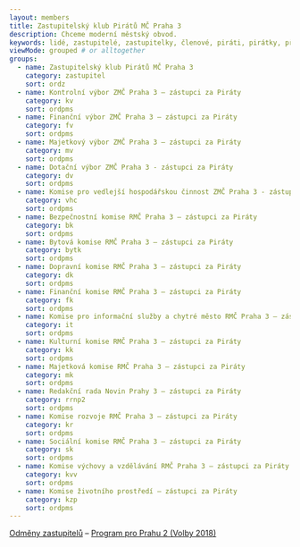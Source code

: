 ```yaml
--- 
layout: members
title: Zastupitelský klub Pirátů MČ Praha 3
description: Chceme moderní městský obvod.
keywords: lidé, zastupitelé, zastupitelky, členové, piráti, pirátky, příznivci
viewMode: grouped # or alltogether
groups:
  - name: Zastupitelský klub Pirátů MČ Praha 3
    category: zastupitel
    sort: ordz
  - name: Kontrolní výbor ZMČ Praha 3 – zástupci za Piráty
    category: kv
    sort: ordpms
  - name: Finanční výbor ZMČ Praha 3 – zástupci za Piráty
    category: fv
    sort: ordpms 
  - name: Majetkový výbor ZMČ Praha 3 – zástupci za Piráty
    category: mv
    sort: ordpms
  - name: Dotační výbor ZMČ Praha 3 - zástupci za Piráty
    category: dv
    sort: ordpms
  - name: Komise pro vedlejší hospodářskou činnost ZMČ Praha 3 - zástupci za Piráty
    category: vhc
    sort: ordpms
  - name: Bezpečnostní komise RMČ Praha 3 – zástupci za Piráty
    category: bk
    sort: ordpms
  - name: Bytová komise RMČ Praha 3 – zástupci za Piráty
    category: bytk
    sort: ordpms
  - name: Dopravní komise RMČ Praha 3 – zástupci za Piráty
    category: dk
    sort: ordpms
  - name: Finanční komise RMČ Praha 3 – zástupci za Piráty
    category: fk
    sort: ordpms
  - name: Komise pro informační služby a chytré město RMČ Praha 3 – zástupci za Piráty
    category: it
    sort: ordpms
  - name: Kulturní komise RMČ Praha 3 – zástupci za Piráty
    category: kk
    sort: ordpms
  - name: Majetková komise RMČ Praha 3 – zástupci za Piráty
    category: mk
    sort: ordpms
  - name: Redakční rada Novin Prahy 3 – zástupci za Piráty
    category: rrnp2
    sort: ordpms
  - name: Komise rozvoje RMČ Praha 3 – zástupci za Piráty
    category: kr
    sort: ordpms
  - name: Sociální komise RMČ Praha 3 – zástupci za Piráty
    category: sk
    sort: ordpms
  - name: Komise výchovy a vzdělávání RMČ Praha 3 – zástupci za Piráty
    category: kvv
    sort: ordpms
  - name: Komise životního prostředí – zástupci za Piráty
    category: kzp
    sort: ordpms
---
```


[Odměny zastupitelů](/lide/zastupitelsky-klub-odmeny/) – [Program pro Prahu 2 (Volby 2018)](/aktuality/konec-devadesatek.html) 
